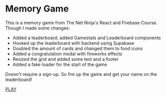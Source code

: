 # Memory Game

This is a memory game from The Net Ninja's React and Firebase Course.
Though I made some changes:

* Added a leaderboard; added Gamestats and Leaderboard components
* Hooked up the leaderboard with backend using Supabase
* Doubled the amount of cards and changed them to food icons
* Added a congratulation modal with fireworks effects
* Resized the grid and added some text and a footer
* Added a fake loader for the start of the game

Doesn't require a sign-up. So fire up the game and get your name on the leaderboard!

<a href="https://memory-game-topaz-pi.vercel.app/" target="_blank">PLAY</a>
